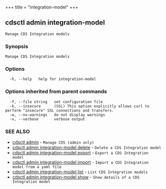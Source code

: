 +++
title = "integration-model"
+++
## cdsctl admin integration-model

`Manage CDS Integration models`

### Synopsis

`Manage CDS Integration models`

### Options

```
  -h, --help   help for integration-model
```

### Options inherited from parent commands

```
  -f, --file string   set configuration file
  -k, --insecure      (SSL) This option explicitly allows curl to perform "insecure" SSL connections and transfers.
  -w, --no-warnings   do not display warnings
  -v, --verbose       verbose output
```

### SEE ALSO

* [cdsctl admin](/manual/components/cdsctl/admin/)	 - `Manage CDS (admin only)`
* [cdsctl admin integration-model delete](/manual/components/cdsctl/admin/integration-model/delete/)	 - `Delete a CDS Integration model`
* [cdsctl admin integration-model export](/manual/components/cdsctl/admin/integration-model/export/)	 - `Export a CDS Integration model`
* [cdsctl admin integration-model import](/manual/components/cdsctl/admin/integration-model/import/)	 - `Import a CDS Integration model from a yaml file`
* [cdsctl admin integration-model list](/manual/components/cdsctl/admin/integration-model/list/)	 - `List CDS Integration models`
* [cdsctl admin integration-model show](/manual/components/cdsctl/admin/integration-model/show/)	 - `Show details of a CDS Integration model`


